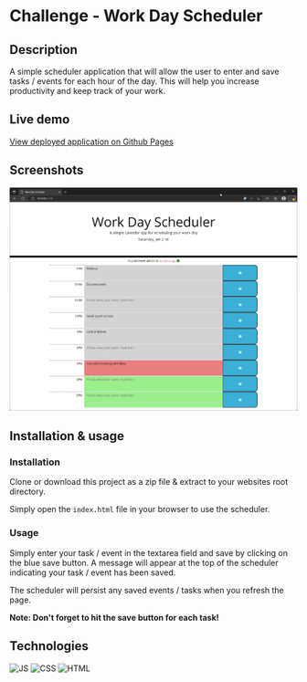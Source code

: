 # Challenge - Work Day Scheduler

## Description

A simple scheduler application that will allow the user to enter and save tasks / events for each hour of the day. This will help you increase productivity and keep track of your work.

## Live demo

[View deployed application on Github Pages](https://gurdeep-ninja.github.io/Work-Day-Scheduler/)


## Screenshots
![Screenshot 1 of Code Quiz](./images/screenshot1.png)

## Installation & usage

### Installation

Clone or download this project as a zip file & extract to your websites root directory.

Simply open the `index.html` file in your browser to use the scheduler.

### Usage

Simply enter your task / event in the textarea field and save by clicking on the blue save button. A message will  appear at the top of the scheduler indicating your task / event has been saved.

The scheduler will persist any saved events / tasks when you refresh the page.

**Note: Don't forget to hit the save button for each task!**

## Technologies
![JS](https://img.shields.io/badge/javascript-74%25-blue) ![CSS](https://img.shields.io/badge/html-15%25-green)  ![HTML](https://img.shields.io/badge/html-11%25-red) 